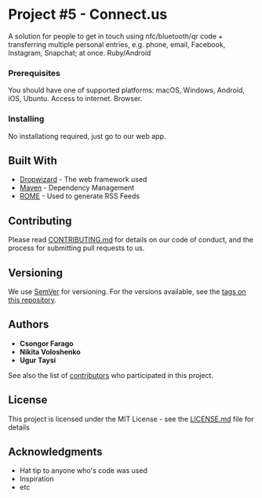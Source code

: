 # Project #5 - Connect.us

A solution for people to get in touch using nfc/bluetooth/qr code + transferring multiple personal entries, e.g. phone, email, Facebook, Instagram, Snapchat; at once. Ruby/Android

### Prerequisites

You should have one of supported platforms: macOS, Windows, Android, iOS, Ubuntu.
Access to internet.
Browser.

### Installing

No installationg required, just go to our web app.

## Built With

* [Dropwizard](http://www.dropwizard.io/1.0.2/docs/) - The web framework used
* [Maven](https://maven.apache.org/) - Dependency Management
* [ROME](https://rometools.github.io/rome/) - Used to generate RSS Feeds

## Contributing

Please read [CONTRIBUTING.md](https://gist.github.com/PurpleBooth/b24679402957c63ec426) for details on our code of conduct, and the process for submitting pull requests to us.

## Versioning

We use [SemVer](http://semver.org/) for versioning. For the versions available, see the [tags on this repository](https://github.com/your/project/tags). 

## Authors

* **Csongor Farago** 
* **Nikita Voloshenko** 
* **Ugur Taysi** 


See also the list of [contributors](https://github.com/your/project/contributors) who participated in this project.

## License

This project is licensed under the MIT License - see the [LICENSE.md](LICENSE.md) file for details

## Acknowledgments

* Hat tip to anyone who's code was used
* Inspiration
* etc
